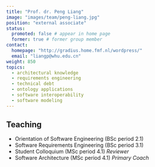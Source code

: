 ```yaml
---
title: "Prof. dr. Peng Liang"
image: "images/team/peng-liang.jpg"
position: "external associate"
status:
  promoted: false # appear in home page
  former: true # former group member
contact:
  homepage: "http://gradius.home.fmf.nl/wordpress/"
  email: "liangp@whu.edu.cn"
weight: 850
topics:
  - architectural knowledge
  - requirements engineering
  - technical debt
  - ontology applications
  - software interoperability
  - software modeling
---
```


## Teaching

  * Orientation of Software Engineering (BSc period 2.1) 
  * Software Requirements Engineering (BSc period 3.1) 
  * Student Colloquium (MSc period 4.1) _Reviewer_
  * Software Architecture (MSc period 4.1) _Primary Coach_

